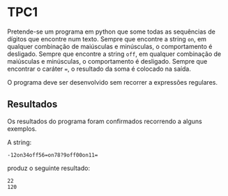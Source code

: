 # TPC1

Pretende-se um programa em python que some todas as sequências de dígitos que encontre num texto.
Sempre que encontre a string `on`, em qualquer combinação de maiúsculas e minúsculas, o
comportamento é desligado.
Sempre que encontre a string `off`, em qualquer combinação de maiúsculas e minúsculas, o
comportamento é desligado.
Sempre que encontrar o caráter `=`, o resultado da soma é colocado na saída.

O programa deve ser desenvolvido sem recorrer a expressões regulares.

## Resultados

Os resultados do programa foram confirmados recorrendo a alguns exemplos.

A string:

```
-12on34off56=on78?9off00on11=
```

produz o seguinte resultado:

```
22
120
```
